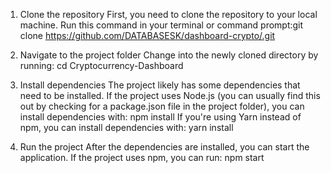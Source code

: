 1. Clone the repository First, you need to clone the repository to your local machine. Run this command in your terminal or command prompt:git clone https://github.com/DATABASESK/dashboard-crypto/.git

2. Navigate to the project folder Change into the newly cloned directory by running: cd Cryptocurrency-Dashboard

3. Install dependencies
The project likely has some dependencies that need to be installed. If the project uses Node.js (you can usually find this out by checking for a package.json file in the project folder), you can install dependencies with: npm install  If you're using Yarn instead of npm, you can install dependencies with: yarn install

4. Run the project After the dependencies are installed, you can start the application. If the project uses npm, you can run: npm start
